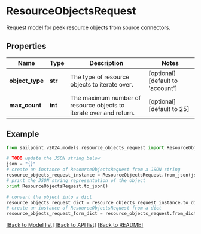 # ResourceObjectsRequest

Request model for peek resource objects from source connectors.

## Properties

Name | Type | Description | Notes
------------ | ------------- | ------------- | -------------
**object_type** | **str** | The type of resource objects to iterate over. | [optional] [default to 'account']
**max_count** | **int** | The maximum number of resource objects to iterate over and return. | [optional] [default to 25]

## Example

```python
from sailpoint.v2024.models.resource_objects_request import ResourceObjectsRequest

# TODO update the JSON string below
json = "{}"
# create an instance of ResourceObjectsRequest from a JSON string
resource_objects_request_instance = ResourceObjectsRequest.from_json(json)
# print the JSON string representation of the object
print ResourceObjectsRequest.to_json()

# convert the object into a dict
resource_objects_request_dict = resource_objects_request_instance.to_dict()
# create an instance of ResourceObjectsRequest from a dict
resource_objects_request_form_dict = resource_objects_request.from_dict(resource_objects_request_dict)
```
[[Back to Model list]](../README.md#documentation-for-models) [[Back to API list]](../README.md#documentation-for-api-endpoints) [[Back to README]](../README.md)


